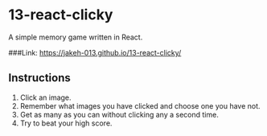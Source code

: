 # 13-react-clicky

A simple memory game written in React.

###Link: https://jakeh-013.github.io/13-react-clicky/

## Instructions

1. Click an image. 
2. Remember what images you have clicked and choose one you have not.
3. Get as many as you can without clicking any a second time.
4. Try to beat your high score.
